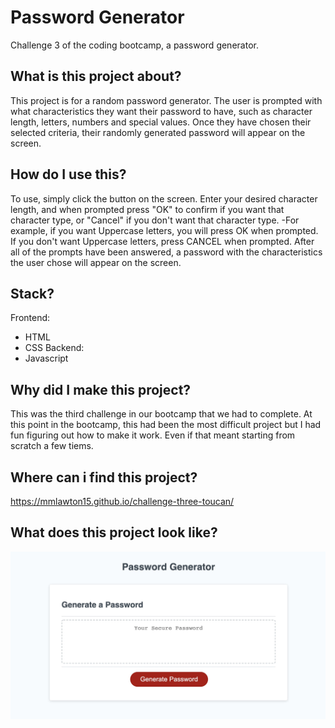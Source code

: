 # Password Generator
Challenge 3 of the coding bootcamp, a password generator.

## What is this project about?
This project is for a random password generator. The user is prompted with what characteristics they want their password to have, such as character length, letters, numbers and special values. Once they have chosen their selected criteria, their randomly generated password will appear on the screen.

## How do I use this?
To use, simply click the button on the screen. Enter your desired character length, and when prompted press "OK" to confirm if you want that character type, or "Cancel" if you don't want that character type. 
-For example, if you want Uppercase letters, you will press OK when prompted. If you don't want Uppercase letters, press CANCEL when prompted.
After all of the prompts have been answered, a password with the characteristics the user chose will appear on the screen.

## Stack?
Frontend:
- HTML
- CSS
Backend:
- Javascript

## Why did I make this project?
This was the third challenge in our bootcamp that we had to complete. At this point in the bootcamp, this had been the most difficult project but I had fun figuring out how to make it work. Even if that meant starting from scratch a few tiems.

## Where can i find this project?
https://mmlawton15.github.io/challenge-three-toucan/

## What does this project look like?
![image](assets/PWGenerator.jpg)
